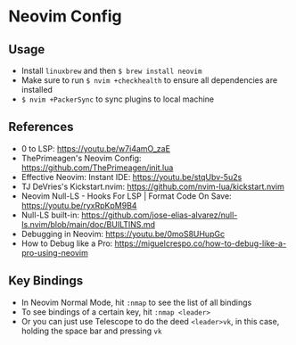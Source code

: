 # Neovim Config

## Usage

- Install `linuxbrew` and then `$ brew install neovim`
- Make sure to run `$ nvim +checkhealth` to ensure all dependencies are
  installed
- `$ nvim +PackerSync` to sync plugins to local machine

## References

- 0 to LSP: <https://youtu.be/w7i4amO_zaE>
- ThePrimeagen's Neovim Config: <https://github.com/ThePrimeagen/init.lua>
- Effective Neovim: Instant IDE: <https://youtu.be/stqUbv-5u2s>
- TJ DeVries's Kickstart.nvim: <https://github.com/nvim-lua/kickstart.nvim>
- Neovim Null-LS - Hooks For LSP | Format Code On Save:
  <https://youtu.be/ryxRpKpM9B4>
- Null-LS built-in:
  <https://github.com/jose-elias-alvarez/null-ls.nvim/blob/main/doc/BUILTINS.md>
- Debugging in Neovim: <https://youtu.be/0moS8UHupGc>
- How to Debug like a Pro: <https://miguelcrespo.co/how-to-debug-like-a-pro-using-neovim>

## Key Bindings

- In Neovim Normal Mode, hit `:nmap` to see the list of all bindings
- To see bindings of a certain key, hit `:nmap <leader>`
- Or you can just use Telescope to do the deed `<leader>vk`, in this case, holding the space bar and pressing `vk`

